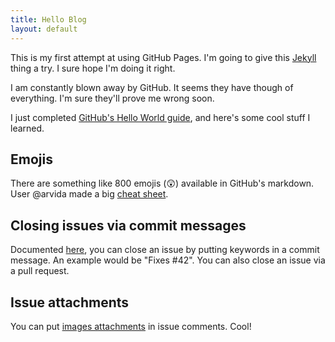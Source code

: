 ```yaml
---
title: Hello Blog
layout: default
---
```


This is my first attempt at using GitHub Pages. I'm going to give this [Jekyll](http://jekyllrb.com/) thing a try. I sure hope I'm doing it right.

I am constantly blown away by GitHub. It seems they have though of everything. I'm sure they'll prove me wrong soon.

I just completed [GitHub's Hello World guide](https://guides.github.com/activities/hello-world/), and here's some cool stuff I learned.


## Emojis

There are something like 800 emojis (:astonished:) available in GitHub's markdown. User @arvida made a big [cheat sheet](http://www.emoji-cheat-sheet.com/).


## Closing issues via commit messages

Documented [here](https://help.github.com/articles/closing-issues-via-commit-messages), you can close an issue by putting keywords in a commit message. An example would be "Fixes #42". You can also close an issue via a pull request.


## Issue attachments

You can put [images attachments](https://github.com/blog/1347-issue-attachments) in issue comments. Cool!
